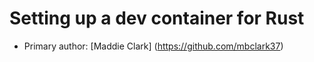 # Setting up a dev container for Rust

* Primary author: [Maddie Clark] (https://github.com/mbclark37)
